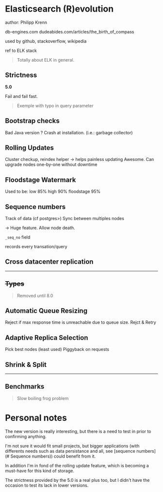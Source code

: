 # Elasticsearch (R)evolution

author: Philipp Krenn

db-engines.com
dudeabides.com/articles/the\_birth\_of\_compass

used by github, stackoverflow, wikipedia

ref to ELK stack

> Totally about ELK in general.

## Strictness

**5.0**

Fail and fail fast.
> Exemple with typo in query parameter

## Bootstrap checks

Bad Java version ? Crash at installation. (i.e.: garbage collector)

## Rolling Updates

Cluster checkup, reindex helper -> helps painless updating
Awesome.
Can upgrade nodes one-by-one without downtime

## Floodstage Watermark

Used to be:
low 85%
high 90%
floodstage 95%

## Sequence numbers

Track of data (cf postgres>)
Sync between multiples nodes

-> Huge feature. Allow node death.

`_seq_no` field

records every transation/query

## Cross datacenter replication

---

## ~~Types~~

> Removed until 8.0

## Automatic Queue Resizing

Reject if max response time is unreachable due to queue size.
Rejct & Retry

## Adaptive Replica Selection

Pick best nodes (least used)
Piggyback on requests

## Shrink & Split

---

## Benchmarks


> Slow boiling frog problem

# Personal notes

The new version is really interesting, but there is a need
to test in prior to confirming anything.

I'm not sure it would fit small projects, but bigger applications
(with differents needs such as data persistance and all, see 
[sequence numbers](# Sequence numbers)) could benefit from it.

In addition I'm in fond of the rolling update feature, which
is becoming a must-have for this kind of storage.

The strictness provided by the 5.0 is a real plus too, but I
didn't have the occasion to test its lack in lower versions.
